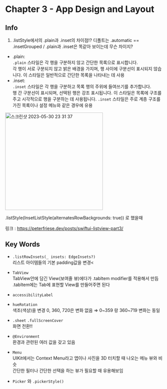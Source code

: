 # Chapter 3 - App Design and Layout

## Info

1. .listStyle에서의 .plain과 .inset의 차이점!?
디폴트는 .automatic == .insetGrouped / .plain과 .inset은 똑같아 보이는데 무슨 차이지?

- .plain:   
`.plain` 스타일은 각 행을 구분하지 않고 간단한 목록으로 표시합니다.  
 각 행이 서로 구분되지 않고 밝은 배경을 가지며, 행 사이에 구분선이 표시되지 않습니다. 이 스타일은 일반적으로 간단한 목록을 나타내는 데 사용
- .inset:  
`.inset` 스타일은 각 행을 구분하고 목록 행의 주위에 들여쓰기를 추가합니다.  
 행 간 구분선이 표시되며, 선택된 행은 강조 표시됩니다. 이 스타일은 목록에 구조를 주고 시각적으로 행을 구분하는 데 사용됩니다. `.inset` 스타일은 주로 계층 구조를 가진 목록이나 설정 메뉴와 같은 경우에 유용

<img width="312" alt="스크린샷 2023-05-30 23 31 37" src="https://github.com/myssun0325/Smash_SwiftUITutorial/assets/41609708/da89c4a4-4aa3-44bc-80e5-ca958cd12c82">   

.listStyle(InsetListStyle(alternatesRowBackgrounds: true)) 로 했을때   

링크 : https://peterfriese.dev/posts/swiftui-listview-part3/

## Key Words

- `.listRowInsets(_ insets: EdgeInsets?)`  
  리스트 아이템들의 기본 padding값을 변경<

- `TabView`  
  TabView안에 담긴 View(보여줄 뷰)에다가 .tabItem modifier를 적용해서 만듬  
  .tabItem에는 Tab에 표현할 View를 만들어주면 된다
- `accessibilityLabel`
- `hueRotation`   
   색조(색상)을 변경 0, 360, 720은 변화 없음 ⇒ 0~359 랑 360~719 변화는 동일
- `.sheet` `.fullScreenCover`  
화면 전환!!
- `@Environment`  
환경과 관련된 여러 값을 갖고 있음

- `Menu`   
UIKit에서는 Context Menu라고 앱이나 사진을 3D 터치할 때 나오는 메뉴 뷰와 비슷  
간단한 필터나 간단한 선택을 하는 뷰가 필요할 때 유용해보임
- `Picker` 와 `.pickerStyle()`
